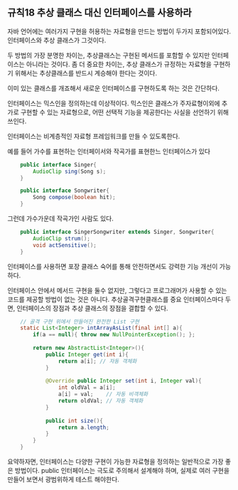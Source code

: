 ## 규칙18 추상 클래스 대신 인터페이스를 사용하라

자바 언어에는 여러가지 구현을 허용하는 자료형을 만드는 방법이 두가지 포함되어있다.
인터페이스와 추상 클래스가 그것이다.

두 방법의 가장 분명한 차이는, 추상클래스는 구현된 메서드를 포함할 수 있지만 
인터페이스는 아니라는 것이다. 좀 더 중요한 차이는, 추상 클래스가 규정하는 자료형을
구현하기 위해서는 추상클래스를 반드시 계승해야 한다는 것이다.  

이미 있는 클래스를 개죠해서 새로운 인터페이스를 구현하도록 하는 것은 간단하다.

인터페이스는 믹스인을 정의하는데 이상적이다. 믹스인은 클래스가 주자료형이외에 추가로
구현할 수 있는 자료형으로, 어떤 선택적 기능을 제공한다는 사실을 선언하기 위해 쓰인다.  

인터페이스는 비계층적인 자료형 프레임워크를 만들 수 있도록한다. 

예를 들어 가수를 표현하는 인터페이서와 작곡가를 표현한느 인터페이스가 있다
```java 
	public interface Singer{
		AudioClip sing(Song s);
	}

	public interface Songwriter{
		Song compose(boolean hit);	
	}
```
그런데 가수가운데 작곡가인 사람도 있다.

```java
	public interface SingerSongwriter extends Singer, Songwriter{
		AudioClip strum();
		void actSensitive();	
	}

```

인터페이스를 사용하면 포장 클래스 숙어를 통해 안전하면서도 강력한 기능 개선이 가능하다.

인터페이스 안에서 메서드 구현을 둘수 없지만, 그렇다고 프로그래머가 사용할 수 있는 코드를
제공할 방법이 없는 것은 아니다. 추상골격구현클래스를 중요 인터페이스마다 두면, 인터페이스의
장점과 추상 클래스의 장점을 결합할 수 있다.

```java
	// 골격 구현 위에서 만들어진 완전한 List 구현
	static List<Integer> intArrayAsList(final int[] a){
		if(a == null){ throw new NullPointerException(); };
		
		return new AbstractList<Integer>(){
			public Integer get(int i){
				return a[i]; // 자동 객체화	
			}	
			
			@Override public Integer set(int i, Integer val){
				int oldVal = a[i];
				a[i] = val;    // 자동 비객체화
				return oldVal; // 자동 객체화	
			}	
			
			public int size(){
				return a.length;	
			}
		}	
	}

```

요약하자면, 인터페이스는 다양한 구현이 가능한 자료형을 정의하는 일반적으로 가장 좋은
방법이다. public  인터페이스는 극도로 주의해서 설계해야 하며, 실제로 여러 구현을 
만들어 보면서 광범위하게 테스트 해야한다. 
